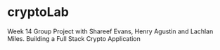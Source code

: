 # cryptoLab
Week 14 Group Project with Shareef Evans, Henry Agustin and Lachlan Miles. Building a Full Stack Crypto Application
